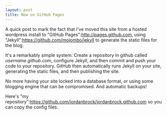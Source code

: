 ```yaml
---
layout: post
title: Now on GitHub Pages
---
```


A quick post to mark the fact that I've moved this site from a hosted wordpress install to 
"GitHub Pages":http://pages.github.com, using "Jekyll":https://github.com/mojombo/jekyll to 
generate the static files for the blog.

It's a remarkably simple system: Create a repository in github called _username.github.com_, 
configure Jekyll, and then commit and push your code to your repository. GitHub then
automatically runs Jekyll on your site, generating the static files, and then publishing the site. 

No more having your site locked into a database format, or using some blogging engine 
that can be compromised. And automatic backups!

Here's "my repository":https://github.com/jordanbrock/jordanbrock.github.com so you 
can copy the config files.
